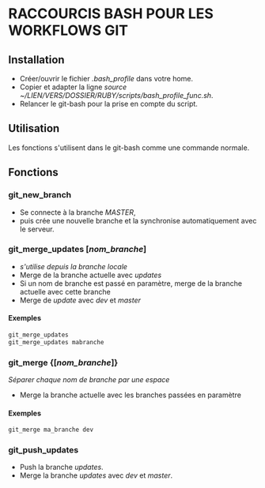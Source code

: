 # RACCOURCIS BASH POUR LES WORKFLOWS GIT

Installation
------
* Créer/ouvrir le fichier _.bash\_profile_ dans votre home.
* Copier et adapter la ligne _source ~/LIEN/VERS/DOSSIER/RUBY/scripts/bash\_profile\_func.sh_.
* Relancer le git-bash pour la prise en compte du script.

Utilisation
------
Les fonctions s'utilisent dans le git-bash comme une commande normale.

Fonctions
------
### git\_new\_branch
* Se connecte à la branche _MASTER_,
* puis crée une nouvelle branche et la synchronise automatiquement avec le serveur.

### git\_merge\_updates [_nom\_branche_]
* *s'utilise depuis la branche locale*
* Merge de la branche actuelle avec _updates_
* Si un nom de branche est passé en paramètre, merge de la branche actuelle avec cette branche
* Merge de _update_ avec _dev_ et _master_

#### Exemples
```bash
git_merge_updates
git_merge_updates mabranche
```

### git\_merge {[_nom\_branche_]}
*Séparer chaque nom de branche par une espace*
* Merge la branche actuelle avec les branches passées en paramètre

#### Exemples
```bash
git_merge ma_branche dev
```

### git\_push\_updates
* Push la branche _updates_.
* Merge la branche _updates_ avec _dev_ et _master_.

